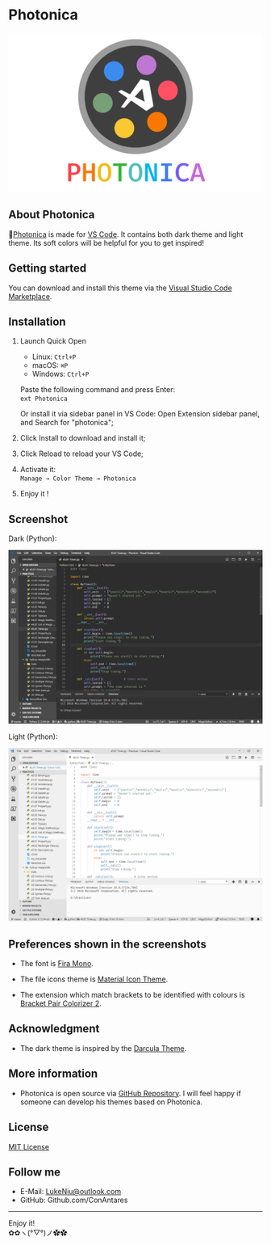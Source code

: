 # Photonica

![Photonica](logo.png)

<!-- [![Made for VSCode](https://github.com/ConAntares/Temples/blob/master/Attachments/MadeforVSCode.svg)](https://code.visualstudio.com/)
[![MIT License](https://github.com/ConAntares/Temples/blob/master/Attachments/LicenseMIT.svg)](https://opensource.org/licenses/mit-license.php)
[![Anti996](https://github.com/ConAntares/Temples/blob/master/Attachments/LinkNPL.svg)](https://996.icu)

![Open Source](https://github.com/ConAntares/Temples/blob/master/Attachments/OpenSource.svg) -->

## About Photonica

:rainbow:[Photonica](https://marketplace.visualstudio.com/items?itemName=ConAntares.Photonica) is made for [VS Code](https://code.visualstudio.com/). It contains both dark theme and light theme. Its soft colors will be helpful for you to get inspired!

## Getting started

You can download and install this theme via the [Visual Studio Code Marketplace](https://marketplace.visualstudio.com/items?itemName=ConAntares.photonica).

## Installation

1. Launch Quick Open

   * Linux:    `Ctrl+P`
   * macOS:    `⌘P`
   * Windows:  `Ctrl+P`

    Paste the following command and press Enter:  
        ```ext Photonica```

    Or install it via sidebar panel in VS Code: Open Extension sidebar panel, and Search for "photonica";

2. Click Install to download and install it;
3. Click Reload to reload your VS Code;
4. Activate it:  
    ```Manage → Color Theme → Photonica```
5. Enjoy it !

## Screenshot

Dark (Python):

![Dark (Python)](screenshots/Dark_Python.png)

Light (Python):

![Light (Python)](screenshots/Light_Python.png)

## Preferences shown in the screenshots

* The font  is [Fira Mono](https://github.com/mozilla/Fira).

* The file icons theme is [Material Icon Theme](https://marketplace.visualstudio.com/items?itemName=PKief.material-icon-theme).

* The extension which match brackets to be identified with colours is [Bracket Pair Colorizer 2](https://marketplace.visualstudio.com/items?itemName=CoenraadS.bracket-pair-colorizer-2).

## Acknowledgment

* The dark theme is inspired by the [Darcula Theme](https://marketplace.visualstudio.com/items?itemName=rokoroku.vscode-theme-darcula).

## More information

* Photonica is open source via  [GitHub Repository](https://github.com/ConAntares/Photonica/). I will feel happy if someone can develop his themes based on Photonica.

## License

[MIT License](https://github.com/ConAntares/Photonica/blob/master/LICENSE)

## Follow me

* E-Mail: LukeNiu@outlook.com
* GitHub: Github.com/ConAntares

------
Enjoy it!  
✿✿ヽ(°▽°)ノ✿✿